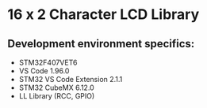 16 x 2 Character LCD Library   
============================
   
Development environment specifics:   
----------------------------------
- STM32F407VET6   
- VS Code                  1.96.0   
- STM32 VS Code Extension  2.1.1   
- STM32 CubeMX             6.12.0   
- LL Library (RCC, GPIO)   
